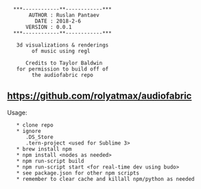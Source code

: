       ***------------**------------***   
           AUTHOR : Ruslan Pantaev
             DATE : 2018-2-6
          VERSION : 0.0.1
      ***------------**------------***

       3d visualizations & renderings
            of music using regl
             
          Credits to Taylor Baldwin
       for permission to build off of
            the audiofabric repo
   https://github.com/rolyatmax/audiofabric   
   ---
   Usage:
   
       * clone repo
       * ignore
          .DS_Store
          .tern-project <used for Sublime 3>
       * brew install npm
       * npm install <nodes as needed>
       * npm run-script build
       * npm run-script start <for real-time dev using budo>
       * see package.json for other npm scripts
       * remember to clear cache and killall npm/python as needed       
